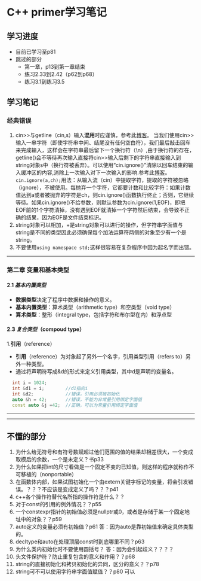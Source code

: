 # C++ primer学习笔记
## 学习进度
* 目前已学习至p81
* 跳过的部分
  * 第一章，p13到第一章结束
  * 练习2.33到2.42（p62到p68）
  * 练习3.1到练习3.5
## 学习笔记
### 经典错误

1. cin>>与getline（cin,s）输入**混用**时应谨慎，参考此[博客](http://blog.csdn.net/u011421608/article/details/44591579)。
  当我们使用cin>>输入一串字符（即使字符串中间、结尾没有任何空白符），我们最后敲击回车来完成输入，这样会在字符串最后留下一个换行符（\\n）,由于换行符的存在，getline()会不等待再次输入直接将cin>>输入后剩下的字符串直接输入到string对象s中（换行符被丢弃）。可以使用“cin.ignore()”清除以回车结束的输入缓冲区的内容,消除上一次输入对下一次输入的影响.参考此[博客](http://blog.csdn.net/wxbmelisky/article/details/48596881)。
  `cin.ignore(a,ch);`用法：从输入流（cin）中提取字符，提取的字符被忽略（ignore），不被使用。每抛弃一个字符，它都要计数和比较字符：如果计数值达到a或者被抛弃的字符是ch，则cin.ignore()函数执行终止；否则，它继续等待。如果cin.ignore()不给参数，则默认参数为cin.ignore(1,EOF)，即把EOF前的1个字符清掉，没有遇到EOF就清掉一个字符然后结束，会导致不正确的结果，因为EOF是文件结束标识。
2. string对象可以相加，+是string对象可以进行的操作，但字符串字面值与string是不同的类型因此必须确保每个加法运算符两侧的对象至少有一个是string。
3. 不要使用`using namespace std;`这样很容易在复杂程序中因为起名字而出错。
***
### 第二章 变量和基本类型
#### 2.1 *基本内置类型*
* **数据类型**决定了程序中数据和操作的意义。
* **基本内置类型**：算术类型（arithmetic type）和空类型（void type）
* **算术类型**：整形（integral type，包括字符和布尔型在内）和浮点型
#### 2.3 *复合类型*（compoud type）
1.**引用**（reference）
 * **引用**（reference）为对象起了另外一个名字，引用类型引用（refers to）另外一种类型。
 * 通过将声明符写成&d的形式来定义引用类型，其中d是声明的变量名。
  ```c++
    int i = 1024;
    int &d1 = i;        //d1指向i
    int &d2;            //错误，引用必须被初始化
    auto &h = 42;       //错误，不能为非常量引用绑定字面值
    const auto &j =42;  //正确，可以为常量引用绑定字面值
  ```
  ***
  ***
## 不懂的部分
1. 为什么给无符号和有符号数赋超过他们范围的值的结果却相差很大，一个变成取模后的余数，一个是未定义？书p33
2.	为什么如果把int的尺寸看做是一个固定不变的已知值，则这样的程序就称作不可移植的（nonportable）
3.	在函数体内部，如果试图初始化一个由extern关键字标记的变量，将会引发错误。？？？不应该是变成定义了吗？？？p41
4.	c++各个操作符替代名所指的操作符是什么？？
5.	对于const的引用的例外情况？？p55
6.	一个constexpr指针的初始值必须是nullptr或0，或者是存储于某一个固定地址中的对象？？p59
7.	auto定义的变量必须有初始值？p61
    答：因为auto是靠初始值来确定具体类型的。
8.	decltype和auto在处理顶层const时到底哪里不同？p63
9.  为什么类内初始化时不要使用圆括号？
    答：因为会引起歧义？？？？
10.	头文件保护符？防止重复包含的意义和作用？？p68
11.	string的直接初始化和拷贝初始化的异同，区分的意义？？p78
12.	string可不可以使用字符串字面值赋值？？p80
    可以
